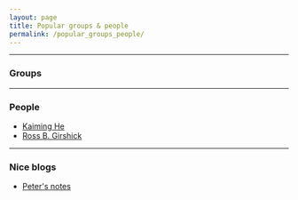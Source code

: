```yaml
---
layout: page
title: Popular groups & people
permalink: /popular_groups_people/
---
```


------

### Groups


------

### People


* [Kaiming He](http://kaiminghe.com/)
* [Ross B. Girshick](http://people.eecs.berkeley.edu/~rbg/)

------

### Nice blogs

* [Peter's notes](http://peterroelants.github.io/)